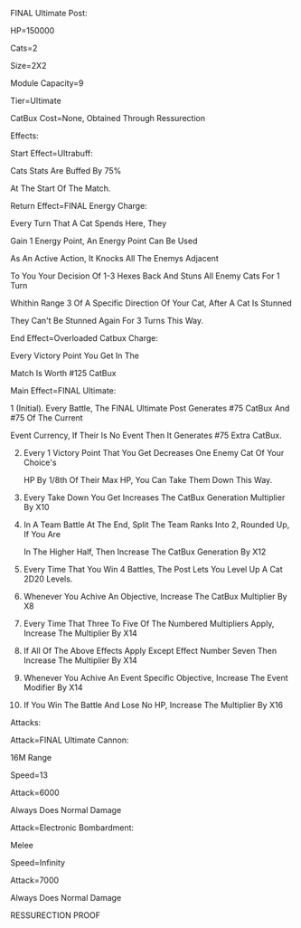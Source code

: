 FINAL Ultimate Post:

HP=150000

Cats=2

Size=2X2

Module Capacity=9

Tier=Ultimate

CatBux Cost=None, Obtained Through Ressurection

Effects:

Start Effect=Ultrabuff:

Cats Stats Are Buffed By 75% 

At The Start Of The Match.

Return Effect=FINAL Energy Charge:

Every Turn That A Cat Spends Here, They

Gain 1 Energy Point, An Energy Point Can Be Used

As An Active Action, It Knocks All The Enemys Adjacent

To You Your Decision Of 1-3 Hexes Back And Stuns All Enemy Cats For 1 Turn 

Whithin Range 3 Of A Specific Direction Of Your Cat, After A Cat Is Stunned

They Can't Be Stunned Again For 3 Turns This Way.

End Effect=Overloaded Catbux Charge:

Every Victory Point You Get In The

Match Is Worth #125 CatBux

Main Effect=FINAL Ultimate:

1 (Initial). Every Battle, The FINAL Ultimate Post Generates #75 CatBux And #75 Of The Current

Event Currency, If Their Is No Event Then It Generates #75 Extra CatBux.

2. Every 1 Victory Point That You Get Decreases One Enemy Cat Of Your Choice's

   HP By 1/8th Of Their Max HP, You Can Take Them Down This Way.

3. Every Take Down You Get Increases The CatBux Generation Multiplier By X10

4. In A Team Battle At The End, Split The Team Ranks Into 2, Rounded Up, If You Are

   In The Higher Half, Then Increase The CatBux Generation By X12

5. Every Time That You Win 4 Battles, The Post Lets You Level Up A Cat 2D20 Levels.

6. Whenever You Achive An Objective, Increase The CatBux Multiplier By X8

7. Every Time That Three To Five Of The Numbered Multipliers Apply, Increase The Multiplier By X14

8. If All Of The Above Effects Apply Except Effect Number Seven Then Increase The Multiplier By X14

9. Whenever You Achive An Event Specific Objective, Increase The Event Modifier By X14

10. If You Win The Battle And Lose No HP, Increase The Multiplier By X16

Attacks:

Attack=FINAL Ultimate Cannon:

16M Range

Speed=13

Attack=6000

Always Does Normal Damage

Attack=Electronic Bombardment:

Melee

Speed=Infinity

Attack=7000

Always Does Normal Damage

RESSURECTION PROOF
